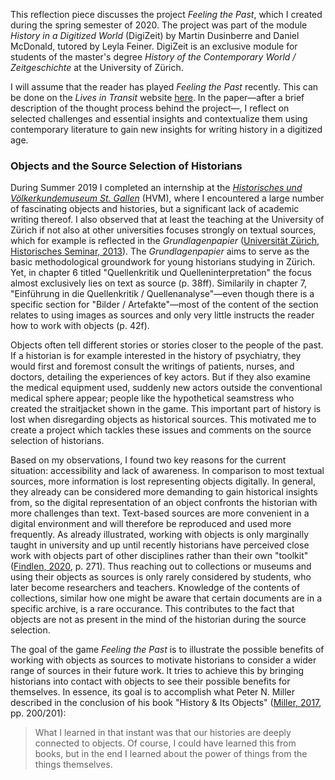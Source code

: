 This reflection piece discusses the project *Feeling the Past*, which I created during the spring semester of 2020. The project was part of the module *History in a Digitized World* (DigiZeit) by Martin Dusinberre and Daniel McDonald, tutored by Leyla Feiner. DigiZeit is an exclusive module for students of the master's degree *History of the Contemporary World / Zeitgeschichte* at the University of Zürich. 

I will assume that the reader has played *Feeling the Past* recently. This can be done on the *Lives in Transit* website [here](https://livesintransit.org/login). In the paper—after a brief description of the thought process behind the project—, I reflect on selected challenges and essential insights and contextualize them using contemporary literature to gain new insights for writing history in a digitized age.

### Objects and the Source Selection of Historians

During Summer 2019 I completed an internship at the [*Historisches und Völkerkundemuseum St. Gallen*](https://hvmsg.ch/) (HVM), where I encountered a large number of fascinating objects and histories, but a significant lack of academic writing thereof. I also observed that at least the teaching at the University of Zürich if not also at other universities focuses strongly on textual sources, which for example is reflected in the *Grundlagenpapier* ([Universität Zürich, Historisches Seminar, 2013](bibliography.md#historisches-seminar-2013)). The *Grundlagenpapier* aims to serve as the basic methodological groundwork for young historians studying in Zürich. Yet, in chapter 6 titled "Quellenkritik und Quelleninterpretation" the focus almost exclusively lies on text as source (p. 38ff). Similarily in chapter 7, "Einführung in die Quellenkritik / Quellenanalyse"—even though there is a specific section for "Bilder / Artefakte"—most of the content of the section relates to using images as sources and only very little instructs the reader how to work with objects (p. 42f). 

Objects often tell different stories or stories closer to the people of the past. If a historian is for example interested in the history of psychiatry, they would first and foremost consult the writings of patients, nurses, and doctors, detailing the experiences of key actors. But if they also examine the medical equipment used, suddenly new actors outside the conventional medical sphere appear; people like the hypothetical seamstress who created the straitjacket shown in the game. This important part of history is lost when disregarding objects as historical sources. This motivated me to create a project which tackles these issues and comments on the source selection of historians.

Based on my observations, I found two key reasons for the current situation: accessibility and lack of awareness. In comparison to most textual sources, more information is lost representing objects digitally. In general, they already can be considered more demanding to gain historical insights from, so the digital representation of an object confronts the historian with more challenges than text. Text-based sources are more convenient in a digital environment and will therefore be reproduced and used more frequently. As already illustrated, working with objects is only marginally taught in university and up until recently historians have perceived close work with objects part of other disciplines rather than their own "toolkit" ([Findlen, 2020](bibliography.md#findlen-2020), p. 271). Thus reaching out to collections or museums and using their objects as sources is only rarely considered by students, who later become researchers and teachers. Knowledge of the contents of collections, similar how one might be aware that certain documents are in a specific archive, is a rare occurance. This contributes to the fact that objects are not as present in the mind of the historian during the source selection.

The goal of the game *Feeling the Past* is to illustrate the possible benefits of working with objects as sources to motivate historians to consider a wider range of sources in their future work. It tries to achieve this by bringing historians into contact with objects to see their possible benefits for themselves. In essence, its goal is to accomplish what Peter N. Miller described in the conclusion of his book "History & Its Objects" ([Miller, 2017](bibliography.md#miller-2017), pp. 200/201): 
>What I learned in that instant was that our histories are deeply connected to objects. Of course, I could have learned this from books, but in the end I learned about the power of things from the things themselves.